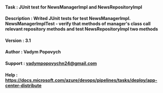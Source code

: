 #### Task         : JUnit test for NewsManagerImpl and NewsRepositoryImpl
#### Description  : Writed JUnit tests for test NewsManagerImpl. NewsManagerImplTest - verify that methods of manager's class call relevant repository methods and test NewsRepositoryImpl two methods
#### Version      : 3.1
#### Author       : Vadym Popovych
#### Support	  : vadympopovychn24@gmail.com
#### Help         : https://docs.microsoft.com/azure/devops/pipelines/tasks/deploy/app-center-distribute
